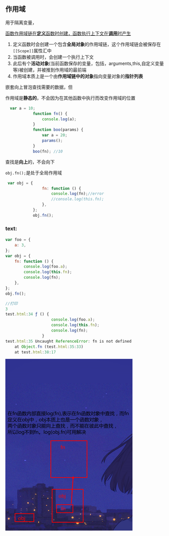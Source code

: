 ## 作用域

用于隔离变量，

<u>函数作用域链在**定义**函数时创建，函数执行上下文在**调用**时产生</u>

1. 定义函数时会创建一个包含**全局对象**的作用域链，这个作用域链会被保存在`[[Scope]]`属性汇中
2. 当函数被调用时，会创建一个执行上下文
3. 此后有个**活动对象**(当前函数保存的变量，包括，arguments,this,自定义变量等)被创建，并被推到作用域的最前端
4. 作用域本质上是一个由**作用域链中的对象**指向变量对象的**指针列表**



嵌套向上冒泡查找需要的数据，但

作用域是**静态的**，不会因为在其他函数中执行而改变作用域的位置

```js
  var a = 10;
            function fn() {
                console.log(a);
            }
            function boo(params) {
                var a = 20;
                params();
            }
            boo(fn); //10
```

查找是**向上**的，不会向下

`obj.fn();`是处于全局作用域

```js
 var obj = {
                fn: function () {
                    console.log(fn);//error
                    //console.log(this.fn);
                },
            };
            obj.fn();
```



###  text:

```js
var foo = {
    a: 3,
};
var obj = {
    fn: function () {
        console.log(foo.a);
        console.log(this.fn);
        console.log(fn);
    },
};
obj.fn();
```

```js
//打印
3
test.html:34 ƒ () {
                    console.log(foo.a);
                    console.log(this.fn);
                    console.log(fn);
                }
test.html:35 Uncaught ReferenceError: fn is not defined
    at Object.fn (test.html:35:33)
    at test.html:38:17
```

![1647942741593](assets/1647942741593.png)